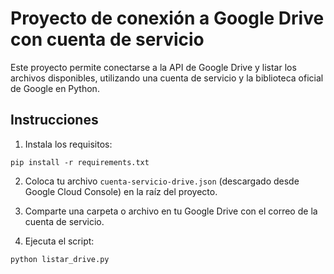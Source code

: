 # Proyecto de conexión a Google Drive con cuenta de servicio

Este proyecto permite conectarse a la API de Google Drive y listar los archivos disponibles,
utilizando una cuenta de servicio y la biblioteca oficial de Google en Python.

## Instrucciones

1. Instala los requisitos:
```
pip install -r requirements.txt
```

2. Coloca tu archivo `cuenta-servicio-drive.json` (descargado desde Google Cloud Console) en la raíz del proyecto.

3. Comparte una carpeta o archivo en tu Google Drive con el correo de la cuenta de servicio.

4. Ejecuta el script:
```
python listar_drive.py
```
